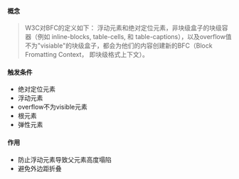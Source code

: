 #### 概念

> W3C对BFC的定义如下： 浮动元素和绝对定位元素，非块级盒子的块级容器（例如 inline-blocks, table-cells, 和 table-captions），以及overflow值不为"visiable"的块级盒子，都会为他们的内容创建新的BFC（Block Fromatting Context， 即块级格式上下文）。

#### 触发条件

+ 绝对定位元素
+ 浮动元素
+ overflow不为visible元素
+ 根元素
+ 弹性元素

#### 作用

+ 防止浮动元素导致父元素高度塌陷
+ 避免外边距折叠

